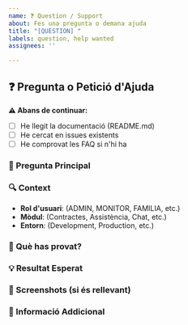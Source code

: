 ```yaml
---
name: ❓ Question / Support
about: Fes una pregunta o demana ajuda
title: "[QUESTION] "
labels: question, help wanted
assignees: ''

---
```


## ❓ Pregunta o Petició d'Ajuda

**⚠️ Abans de continuar:**
- [ ] He llegit la documentació (README.md)
- [ ] He cercat en issues existents
- [ ] He comprovat les FAQ si n'hi ha

### 🎯 Pregunta Principal
<!-- Descriu clarament la teva pregunta o el problema amb què necesites ajuda -->

### 🔍 Context
<!-- Proporciona context sobre què estàs intentant fer -->
- **Rol d'usuari**: (ADMIN, MONITOR, FAMILIA, etc.)
- **Mòdul**: (Contractes, Assistència, Chat, etc.)
- **Entorn**: (Development, Production, etc.)

### 🧪 Què has provat?
<!-- Descriu què has intentat fer fins ara -->

### 💡 Resultat Esperat
<!-- Què esperaves que passés? -->

### 📸 Screenshots (si és rellevant)
<!-- Afegeix captures de pantalla si ajuden a explicar la pregunta -->

### 📝 Informació Addicional
<!-- Qualsevol altra informació que pugui ser útil -->
